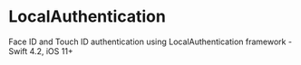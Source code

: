 # LocalAuthentication
Face ID and Touch ID authentication using LocalAuthentication framework - Swift 4.2, iOS 11+
